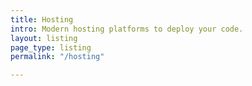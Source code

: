 ```yaml
---
title: Hosting
intro: Modern hosting platforms to deploy your code.
layout: listing
page_type: listing
permalink: "/hosting"

---
```


